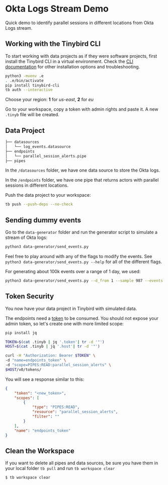 # Okta Logs Stream Demo
Quick demo to identify parallel sessions in different locations from Okta Logs stream.

## Working with the Tinybird CLI

To start working with data projects as if they were software projects, first install the Tinybird CLI in a virtual environment.
Check the [CLI documentation](https://docs.tinybird.co/cli.html) for other installation options and troubleshooting.

```bash
python3 -mvenv .e
. .e/bin/activate
pip install tinybird-cli
tb auth --interactive
```

Choose your region: __1__ for _us-east_, __2__ for _eu_

Go to your workspace, copy a token with admin rights and paste it. A new `.tinyb` file will be created.



## Data Project

```bash
├── datasources
│   └── log_events.datasource
├── endpoints
│   └── parallel_session_alerts.pipe
├── pipes
```

In the `/datasources` folder, we have one data source to store the Okta logs.

In the `/endpoints` folder, we have one pipe that returns actors with parallel sessions in different locations.

Push the data project to your workspace:

```bash
tb push --push-deps --no-check
```

## Sending dummy events

Go to the `data-generator` folder and run the generator script to simulate a stream of Okta logs:

```bash
python3 data-generator/send_events.py
```

Feel free to play around with any of the flags to modify the events. See `python3 data-generator/send_events.py --help` for all of the different flags.

For generating about 100k events over a range of 1 day, we used:

```bash
python3 data-generator/send_events.py --d_from 1 --sample 987 --events 213 --repeat 100
```

## Token Security

You now have your data project in Tinybird with simulated data.

The endpoints need a [token](https://www.tinybird.co/guide/serverless-analytics-api) to be consumed. You should not expose your admin token, so let's create one with more limited scope:

```bash
pip install jq

TOKEN=$(cat .tinyb | jq '.token'| tr -d '"')
HOST=$(cat .tinyb | jq '.host'| tr -d '"')

curl -H "Authorization: Bearer $TOKEN" \
-d "name=endpoints_token" \
-d "scope=PIPES:READ:parallel_session_alerts" \
$HOST/v0/tokens/
```

You will see a response similar to this:

```json
{
    "token": "<new_token>",
    "scopes": [
        {
            "type": "PIPES:READ",
            "resource": "parallel_session_alerts",
            "filter": ""
        }
    ],
    "name": "endpoints_token"
}
```

## Clean the Workspace

If you want to delete all pipes and data sources, be sure you have them in your local folder `tb pull` and run `tb workspace clear`

```bash
$ tb workspace clear
```
